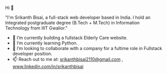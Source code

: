  Hi 👋
  
"I'm Srikanth Bisai, a full-stack web developer based in India. I hold an Integrated postgraduate degree (B.Tech + M.Tech) in Information Technology from IIIT Gwalior."
- 🔭 I’m currently building a fullstack Elderly Care website.
- 🌱 I’m currently learning Python.
- 👯 I’m looking to collaborate with a company for a fultime role in Fullstack developer position.
- 📫 Reach out to me at: srikanthbisai2110@gmail.com , www.linkedin.com/in/srikanthbisai

